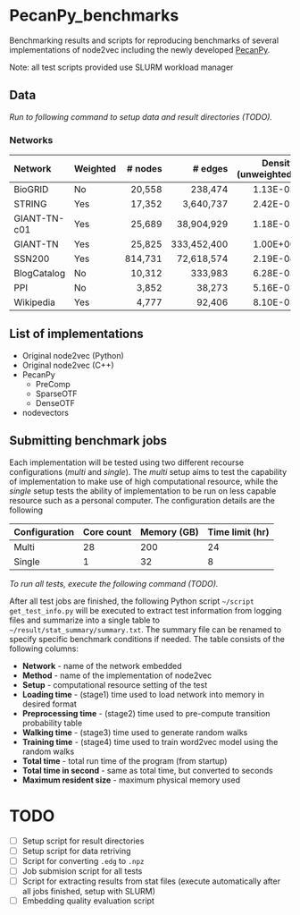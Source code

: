 # PecanPy_benchmarks

Benchmarking results and scripts for reproducing benchmarks of several implementations of node2vec 
including the newly developed [PecanPy](https://github.com/krishnanlab/PecanPy).  

Note: all test scripts provided use SLURM workload manager

## Data

*Run to following command to setup data and result directories (TODO).*

### Networks
|Network|Weighted|# nodes|# edges|Density (unweighted)|File size|Reference|
|:-|:-|-:|-:|-:|-:|:-|
|BioGRID|No|20,558|238,474|1.13E-03|2.5M|?|
|STRING|Yes|17,352|3,640,737|2.42E-02|60M|?|
|GIANT-TN-c01|Yes|25,689|38,904,929|1.18E-01|1.1G|?|
|GIANT-TN|Yes|25,825|333,452,400|1.00E+00|7.2G|?|
|SSN200|Yes|814,731|72,618,574|2.19E-04|2.0G|?|
|BlogCatalog|No|10,312|333,983|6.28E-03|3.2M|?|
|PPI|No|3,852|38,273|5.16E-03|707K|?|
|Wikipedia|Yes|4,777|92,406|8.10E-03|2.0M|?|

## List of implementations

* Original node2vec (Python)
* Original node2vec (C++)
* PecanPy
  * PreComp
  * SparseOTF
  * DenseOTF
* nodevectors

## Submitting benchmark jobs

Each implementation will be tested using two different recourse configurations (*multi* and *single*). 
The *multi* setup aims to test the capability of implementation to make use of high computational resource, 
while the *single* setup tests the ability of implementation to be run on less capable resource such as a 
personal computer. The configuration details are the following  

|Configuration|Core count|Memory (GB)|Time limit (hr)|
|:-|:-|:-|:-|
|Multi|28|200|24|
|Single|1|32|8|

*To run all tests, execute the following command (TODO).*  

After all test jobs are finished, the following Python script `~/script get_test_info.py` will be executed 
to extract test information from logging files and summarize into a single table to `~/result/stat_summary/summary.txt`. 
The summary file can be renamed to specify specific benchmark conditions if needed. 
The table consists of the following columns: 
* **Network** - name of the network embedded
* **Method** - name of the implementation of node2vec
* **Setup** - computational resource setting of the test
* **Loading time** - (stage1) time used to load network into memory in desired format
* **Preprocessing time** - (stage2) time used to pre-compute transition probability table
* **Walking time** - (stage3) time used to generate random walks
* **Training time** - (stage4) time used to train word2vec model using the random walks
* **Total time** - total run time of the program (from startup)
* **Total time in second** - same as total time, but converted to seconds
* **Maximum resident size** - maximum physical memory used

# TODO
- [ ] Setup script for result directories
- [ ] Setup script for data retriving
- [ ] Script for converting `.edg` to `.npz`
- [ ] Job submision script for all tests
- [ ] Script for extracting results from stat files (execute automatically after all jobs finished, setup with SLURM)
- [ ] Embedding quality evaluation script
